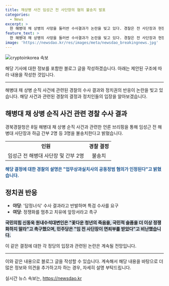 ```yaml
---
title: 채상병 사건 임성근 전 사단장의 혐의 불송치 발표
categories:
  - News
excerpt: >
  한 해병대 채 상병의 사망을 둘러싼 수사결과가 논란을 빚고 있다. 경찰은 전 사단장과 현장 지휘관 등 6명을 송치하고, 여당은 수사를 정쟁화하지 말라고 촉구하며 반발했다. 하지만 야당은 특검 수사를 요구하고 있다. 또한 해병대예비역연대와 군인권센터는 경찰의 수사를 부실하다고 비판하고 있다. 정세균 국무총리는 특검법을 제정하여 국민적 불안을 해소하라고 촉구했다. 결과적으로, 이 사건은 정치적 갈등을 불러일으키고 있으며, 사람들의 이목을 끌고 있는 상황이다.
feature_text: >
  한 해병대 채 상병의 사망을 둘러싼 수사결과가 논란을 빚고 있다. 경찰은 전 사단장과 현장 지휘관 등 6명을 송치하고, 여당은 수사를 정쟁화하지 말라고 촉구하며 반발했다. 하지만 야당은 특검 수사를 요구하고 있다. 또한 해병대예비역연대와 군인권센터는 경찰의 수사를 부실하다고 비판하고 있다. 정세균 국무총리는 특검법을 제정하여 국민적 불안을 해소하라고 촉구했다. 결과적으로, 이 사건은 정치적 갈등을 불러일으키고 있으며, 사람들의 이목을 끌고 있는 상황이다.
image: 'https://newsdao.kr/res/images/meta/newsdao_breakingnews.jpg'
---
```


<p><img src="https://newsdao.kr/res/images/meta/newsdao_breakingnews.jpg" alt="cryptoinkorea 속보" /></p>

<p>해당 기사에 대한 정보를 포함한 블로그 글을 작성하겠습니다. 아래는 제안된 구조에 따라 내용을 작성한 것입니다.</p>

<hr />

<p data-ke-size="size16">해병대 채 상병 순직 사건에 관련된 경찰의 수사 결과와 정치권의 반응이 논란을 빚고 있습니다. 해당 사건과 관련된 경찰의 결정과 정치인들의 입장을 알아보겠습니다.</p>

<h2 data-ke-size="size26">해병대 채 상병 순직 사건 관련 경찰 수사 결과</h2>

<p data-ke-size="size16">경북경찰청은 8일 해병대 채 상병 순직 사건과 관련한 언론 브리핑을 통해 임성근 전 해병대 사단장과 하급 간부 2명 등 3명을 불송치한다고 밝혔습니다.</p>

<table>
  <tr>
    <td style="text-align: center; height: 17px;"><b>인원</b></td>
    <td style="text-align: center; height: 17px;"><b>경찰 결정</b></td>
  </tr>
  <tr>
    <td style="text-align: center; height: 17px;">임성근 전 해병대 사단장 및 간부 2명</td>
    <td style="text-align: center; height: 17px;">불송치</td>
  </tr>
</table>

<p data-ke-size="size16"><b><span style="color: #1a5490;">해당 결정에 대한 경찰의 설명은 "업무상과실치사의 공동정범 혐의가 인정된다"고 밝혔습니다.</span></b></p>

<h2 data-ke-size="size26">정치권 반응</h2>

<ul>
  <li><b>야당</b>: '답정너식' 수사 결과라고 반발하며 특검 수사를 요구</li>
  <li><b>여당</b>: 정쟁화를 멈추고 치유에 앞장서라고 촉구</li>
</ul>

<p data-ke-size="size16"><b><span style="background-color: #21538527;">국민의힘 신동욱 원내수석대변인은 "꽃다운 청년의 죽음을, 국민적 슬픔을 더 이상 정쟁화하지 말라"고 촉구했으며, 민주당은 "임 전 사단장이 면죄부를 받았다"고 비난했습니다.</span></b></p>

<p data-ke-size="size16">이 같은 결정에 대한 각 정당의 입장과 관련된 논란은 계속될 전망입니다.</p>

<hr />

<p>이와 같은 내용으로 블로그 글을 작성할 수 있습니다. 계속해서 해당 내용을 바탕으로 더 많은 정보와 의견을 추가하고자 하는 경우, 자세히 설명 부탁드립니다.</p>
실시간 뉴스 속보는, <a href="https://newsdao.kr" rel="dofollow">https://newsdao.kr</a>


